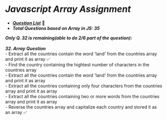 # _Javascript Array Assignment_
- **_[Question List](https://docs.google.com/document/d/1qMkflj5wUJi4nAsh7j13qsKAThBAg-E3ZarEGgHzDl8/)_** 🔗
- **_Total Questions based on Array in JS: 35_**

**_Only Q. 32 is remaining(able to do 2/6 part of the question):_** <br><br>
**_32. Array Question_**<br>
     - Extract all the countries contain the word 'land' from the countries array and print it as array ✅<br>
     - Find the country containing the hightest number of characters in the countries array<br>
     - Extract all the countries contain the word 'land' from the countries array and print it as array<br>
     - Extract all the countries containing only four characters from the countries array and print it as array<br>
     - Extract all the countries containing two or more words from the countries array and print it as array<br>
     - Reverse the countries array and capitalize each country and stored it as an array ✅<br>
